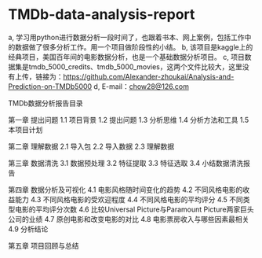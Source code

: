 # TMDb-data-analysis-report

a, 学习用python进行数据分析一段时间了，也跟着书本、网上案例，包括工作中的数据做了很多分析工作。用一个项目做阶段性的小结。
b, 该项目是kaggle上的经典项目，美国百年间的电影数据分析，也是一个基础数据分析项目。
c, 项目数据集是tmdb_5000_credits、tmdb_5000_movies，这两个文件比较大，这里没有上传，链接为：https://github.com/Alexander-zhoukai/Analysis-and-Prediction-on-TMDb5000
d, E-mail：chow28@126.com

TMDb数据分析报告目录

第一章 提出问题
1.1 项目背景
1.2 提出问题
1.3 分析思维
1.4 分析方法和工具
1.5 本项目计划

第二章 理解数据
2.1 导入包
2.2 导入数据
2.3 理解数据

第三章 数据清洗
3.1 数据预处理
3.2 特征提取
3.3 特征选取
3.4 小结数据清洗报告

第四章 数据分析及可视化
4.1 电影风格随时间变化的趋势
4.2 不同风格电影的收益能力
4.3 不同风格电影的受欢迎程度
4.4 不同风格电影的平均评分
4.5 不同类型电影的平均评分次数
4.6 比较Universal Picture与Paramount Picture两家巨头公司的业绩
4.7 原创电影和改变电影的对比
4.8 电影票房收入与哪些因素最相关
4.9 分析结论

第五章 项目回顾与总结

